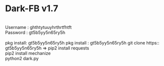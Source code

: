 # Dark-FB v1.7
<br>
Username : ghthtytuuyhrthrtfhtft<br>
Password : gt5b5yy5n65ry5h<br><br>
pkg install: gt5b5yy5n65ry5h
pkg install : gt5b5yy5n65ry5h
git clone https:: gt5b5yy5n65ry5h
=>
pip2 install requests<br>
pip2 install mechanize<br>
python2 dark.py<br>
<br>
